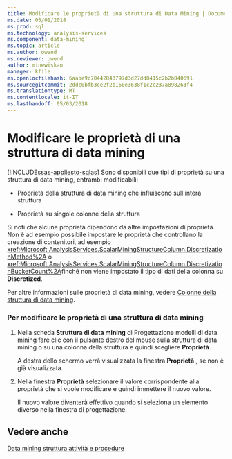 ```yaml
---
title: Modificare le proprietà di una struttura di Data Mining | Documenti Microsoft
ms.date: 05/01/2018
ms.prod: sql
ms.technology: analysis-services
ms.component: data-mining
ms.topic: article
ms.author: owend
ms.reviewer: owend
author: minewiskan
manager: kfile
ms.openlocfilehash: 6aabe9c70442843797d3d27dd8415c2b2b040691
ms.sourcegitcommit: 2ddc0bfb3ce2f2b160e3638f1c2c237a898263f4
ms.translationtype: MT
ms.contentlocale: it-IT
ms.lasthandoff: 05/03/2018
---
```

# <a name="change-the-properties-of-a-mining-structure"></a>Modificare le proprietà di una struttura di data mining
[!INCLUDE[ssas-appliesto-sqlas](../../includes/ssas-appliesto-sqlas.md)]
  Sono disponibili due tipi di proprietà su una struttura di data mining, entrambi modificabili:  
  
-   Proprietà della struttura di data mining che influiscono sull'intera struttura  
  
-   Proprietà su singole colonne della struttura  
  
 Si noti che alcune proprietà dipendono da altre impostazioni di proprietà. Non è ad esempio possibile impostare le proprietà che controllano la creazione di contenitori, ad esempio <xref:Microsoft.AnalysisServices.ScalarMiningStructureColumn.DiscretizationMethod%2A> o <xref:Microsoft.AnalysisServices.ScalarMiningStructureColumn.DiscretizationBucketCount%2A>finché non viene impostato il tipo di dati della colonna su **Discretized**.  
  
 Per altre informazioni sulle proprietà di data mining, vedere [Colonne della struttura di data mining](../../analysis-services/data-mining/mining-structure-columns.md).  
  
### <a name="to-change-the-properties-of-a-mining-structure"></a>Per modificare le proprietà di una struttura di data mining  
  
1.  Nella scheda **Struttura di data mining** di Progettazione modelli di data mining fare clic con il pulsante destro del mouse sulla struttura di data mining o su una colonna della struttura e quindi scegliere **Proprietà**.  
  
     A destra dello schermo verrà visualizzata la finestra **Proprietà** , se non è già visualizzata.  
  
2.  Nella finestra **Proprietà** selezionare il valore corrispondente alla proprietà che si vuole modificare e quindi immettere il nuovo valore.  
  
     Il nuovo valore diventerà effettivo quando si seleziona un elemento diverso nella finestra di progettazione.  
  
## <a name="see-also"></a>Vedere anche  
 [Data mining struttura attività e procedure](../../analysis-services/data-mining/mining-structure-tasks-and-how-tos.md)  
  
  
